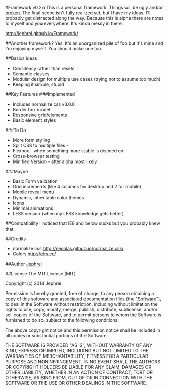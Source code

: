 #Framework v0.2&alpha;
This is a personal framework. Things will be ugly and/or [broken](http://motherfuckingwebsite.com). The final scope isn't fully realized yet, but I have my ideas. I'll probably get distracted along the way. Because this is alpha there are notes to myself and you everywhere. It's kinda messy in there.

http://jephrei.github.io/Framework/

##Another framework?
Yes. It's an unorganized pile of foo but it's mine and I'm enjoying myself. You should make one too.

##Basics Ideas
* Consitency rather than resets
* Semantic classes
* Modular design for multiple use cases (trying not to assume too much)
* Keeping it simple, stupid

##Key Features
###Implemented
* Includes normalize.css v3.0.0
* Border box model
* Responsive grid/elements
* Basic element styles

###To Do
* More form styling
* Split CSS to multiple files -
* Flexbox - when something more stable is decided on
* Cross-browser testing
* Minified Version - after alpha most likely

###Maybe
* Basic Form validation
* Grid increments (like 4 columns for desktop and 2 for mobile)
* Mobile reveal menu
* Dynamic, inheritable color themes
* Icons
* Minimal animations
* LESS version (when my LESS knowledge gets better)

##Compatibility
I noticed that IE8 and below sucks but you probably knew that.

##Credits
* normalize.css http://necolas.github.io/normalize.css/
* Colors http://clrs.cc/

##Author
[Jephrei](http://github.com/jephrei)

##License
The MIT License (MIT)

Copyright (c) 2014 Jephrei

Permission is hereby granted, free of charge, to any person obtaining a copy
of this software and associated documentation files (the "Software"), to deal
in the Software without restriction, including without limitation the rights
to use, copy, modify, merge, publish, distribute, sublicense, and/or sell
copies of the Software, and to permit persons to whom the Software is
furnished to do so, subject to the following conditions:

The above copyright notice and this permission notice shall be included in
all copies or substantial portions of the Software.

THE SOFTWARE IS PROVIDED "AS IS", WITHOUT WARRANTY OF ANY KIND, EXPRESS OR
IMPLIED, INCLUDING BUT NOT LIMITED TO THE WARRANTIES OF MERCHANTABILITY,
FITNESS FOR A PARTICULAR PURPOSE AND NONINFRINGEMENT. IN NO EVENT SHALL THE
AUTHORS OR COPYRIGHT HOLDERS BE LIABLE FOR ANY CLAIM, DAMAGES OR OTHER
LIABILITY, WHETHER IN AN ACTION OF CONTRACT, TORT OR OTHERWISE, ARISING FROM,
OUT OF OR IN CONNECTION WITH THE SOFTWARE OR THE USE OR OTHER DEALINGS IN
THE SOFTWARE.
